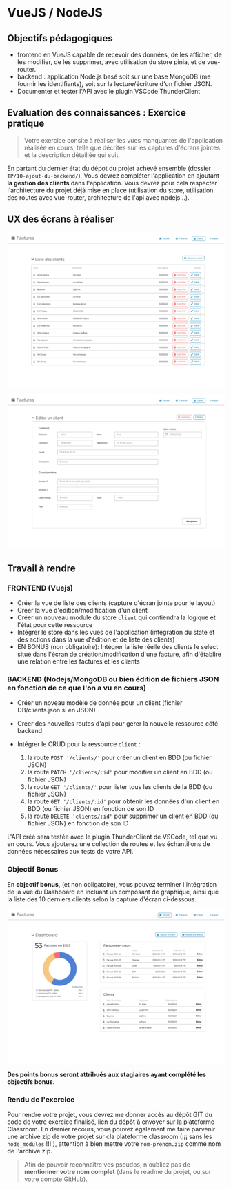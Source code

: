 # VueJS / NodeJS

## Objectifs pédagogiques

* frontend en VueJS capable de recevoir des données, de les afficher, de les modifier, de les supprimer, avec utilisation du store pinia, et de vue-router.
* backend : application Node.js basé soit sur une base MongoDB (me fournir les identifiants), soit sur la lecture/écriture d'un fichier JSON.
* Documenter et tester l'API avec le plugin VSCode ThunderClient

## Evaluation des connaissances : Exercice pratique

> Votre exercice consite à réaliser les vues manquantes de l'application réalisée en cours, telle que décrites sur les captures d'écrans jointes et la description détaillée qui suit.

En partant du dernier état du dépot du projet achevé ensemble (dossier `TP/10-ajout-du-backend/`), Vous devrez compléter l'application en ajoutant **la gestion des clients** dans l'application.
Vous devrez pour cela respecter l'architecture du projet déjà mise en place (utilisation du store, utilisation des routes avec vue-router, architecture de l'api avec nodejs...).

## UX des écrans à réaliser

![Clients](./captures/Clients.jpg)

![EditClient](./captures/Client-edition.jpg)

## Travail à rendre

### FRONTEND (Vuejs)

* Créer la vue de liste des clients (capture d'écran jointe pour le layout)
* Créer la vue d'édition/modification d'un client
* Créer un nouveau module du store `client` qui contiendra la logique et l'état pour cette ressource
* Intégrer le store dans les vues de l'application (intégration du state et des actions dans la vue d'édition et de liste des clients)
* EN BONUS (non obligatoire): Intégrer la liste réelle des clients le select situé dans l'écran de création/modification d'une facture, afin d'établire une relation entre les factures et les clients

### BACKEND (Nodejs/MongoDB ou bien édition de fichiers JSON en fonction de ce que l'on a vu en cours)
  
* Créer un noveau modèle de donnée pour un client (fichier DB/clients.json si en JSON)
* Créer des nouvelles routes d'api pour gérer la nouvelle ressource côté backend
* Intégrer le CRUD pour la ressource `client` :

    1. la route `POST '/clients/'` pour créer un client en BDD (ou fichier JSON)
    2. la route `PATCH '/clients/:id'` pour modifier un client en BDD (ou fichier JSON)
    3. la route `GET '/clients/'` pour lister tous les clients de la BDD (ou fichier JSON)
    4. la route `GET '/clients/:id'` pour obtenir les données d'un client en BDD (ou fichier JSON) en fonction de son ID
    5. la route `DELETE 'clients/:id'`  pour supprimer un client en BDD (ou fichier JSON) en fonction de son ID

L'API créé sera testée avec le plugin ThunderClient de VSCode, tel que vu en cours. Vous ajouterez une collection de routes et les échantillons de données nécessaires aux tests de votre API.

### Objectif Bonus

En **objectif bonus**, (et non obligatoire), vous pouvez terminer l'intégration de la vue du Dashboard en incluant un composant de graphique, ainsi que la liste des 10 derniers clients selon la capture d'écran ci-dessous.

![Dashboard](./captures/Dashboard.jpg)

**Des points bonus seront attribués aux stagiaires ayant complété les objectifs bonus.**

### Rendu de l'exercice

Pour rendre votre projet, vous devrez me donner accès au dépôt GIT du code de votre exercice finalisé, lien du dépôt à envoyer sur la plateforme Classroom.
En dernier recours, vous pouvez également me faire parvenir une archive zip de votre projet sur cla plateforme classroom (¡¡¡ sans les `node_modules` !!! ), attention à bien mettre votre `nom-prenom.zip` comme nom de l'archive zip.

> Afin de pouvoir reconnaître vos pseudos, n'oubliez pas de **mentionner votre nom complet** (dans le readme du projet, ou sur votre compte GitHub).
